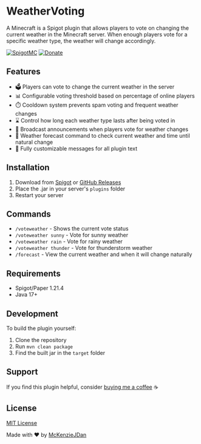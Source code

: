 # WeatherVoting

A Minecraft is a Spigot plugin that allows players to vote on changing the current weather in the Minecraft server. When enough players vote for a specific weather type, the weather will change accordingly.

[![SpigotMC](https://www.spigotmc.org/resources/weathervoting.122848/)](/)
[![Donate](https://img.shields.io/badge/Donate-PayPal-blue.svg)](https://www.paypal.com/paypalme/mckenzio)

## Features

- 🗳️ Players can vote to change the current weather in the server
- 📊 Configurable voting threshold based on percentage of online players
- ⏱️ Cooldown system prevents spam voting and frequent weather changes
- ⌛ Control how long each weather type lasts after being voted in
- 📢 Broadcast announcements when players vote for weather changes
- 🔮 Weather forecast command to check current weather and time until natural change
- 💬 Fully customizable messages for all plugin text

## Installation

1. Download from [Spigot](https://www.spigotmc.org/resources/weathervoting.122848/) or [GitHub Releases](https://github.com/McKenzieJDan/WeatherVoting/releases)
2. Place the .jar in your server's `plugins` folder
3. Restart your server

## Commands

- `/voteweather` - Shows the current vote status
- `/voteweather sunny` - Vote for sunny weather
- `/voteweather rain` - Vote for rainy weather
- `/voteweather thunder` - Vote for thunderstorm weather
- `/forecast` - View the current weather and when it will change naturally

## Requirements

- Spigot/Paper 1.21.4
- Java 17+

## Development
To build the plugin yourself:

1. Clone the repository
2. Run `mvn clean package`
3. Find the built jar in the `target` folder

## Support
If you find this plugin helpful, consider [buying me a coffee](https://www.paypal.com/paypalme/mckenzio) ☕

## License

[MIT License](LICENSE)

Made with ❤️ by [McKenzieJDan](https://github.com/McKenzieJDan)
